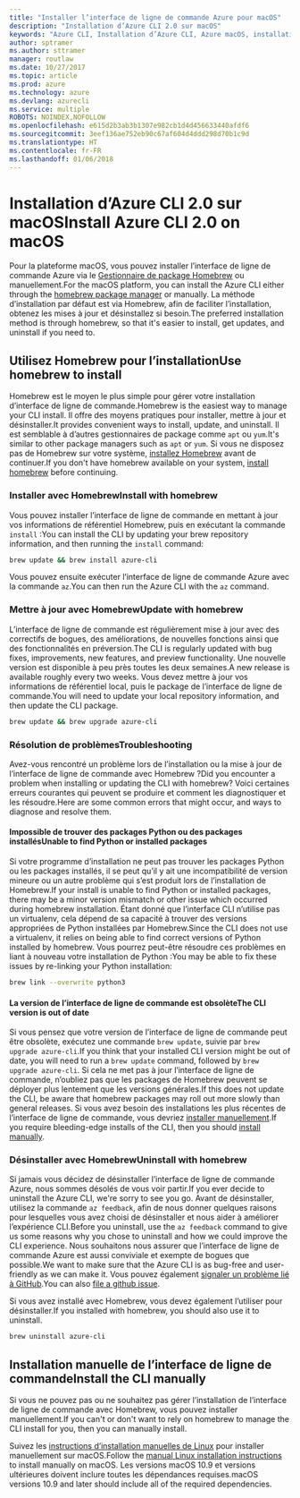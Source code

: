 ```yaml
---
title: "Installer l’interface de ligne de commande Azure pour macOS"
description: "Installation d’Azure CLI 2.0 sur macOS"
keywords: "Azure CLI, Installation d’Azure CLI, Azure macOS, installation Azure macOS"
author: sptramer
ms.author: sttramer
manager: routlaw
ms.date: 10/27/2017
ms.topic: article
ms.prod: azure
ms.technology: azure
ms.devlang: azurecli
ms.service: multiple
ROBOTS: NOINDEX,NOFOLLOW
ms.openlocfilehash: e615d2b3ab3b1307e982cb1d4d456633440afdf6
ms.sourcegitcommit: 3eef136ae752eb90c67af604d4ddd298d70b1c9d
ms.translationtype: HT
ms.contentlocale: fr-FR
ms.lasthandoff: 01/06/2018
---
```

# <a name="install-azure-cli-20-on-macos"></a><span data-ttu-id="0c51e-104">Installation d’Azure CLI 2.0 sur macOS</span><span class="sxs-lookup"><span data-stu-id="0c51e-104">Install Azure CLI 2.0 on macOS</span></span>

<span data-ttu-id="0c51e-105">Pour la plateforme macOS, vous pouvez installer l’interface de ligne de commande Azure via le [Gestionnaire de package Homebrew](http://brew.sh) ou manuellement.</span><span class="sxs-lookup"><span data-stu-id="0c51e-105">For the macOS platform, you can install the Azure CLI either through the [homebrew package manager](http://brew.sh) or manually.</span></span> <span data-ttu-id="0c51e-106">La méthode d’installation par défaut est via Homebrew, afin de faciliter l’installation, obtenez les mises à jour et désinstallez si besoin.</span><span class="sxs-lookup"><span data-stu-id="0c51e-106">The preferred installation method is through homebrew, so that it's easier to install, get updates, and uninstall if you need to.</span></span>

## <a name="use-homebrew-to-install"></a><span data-ttu-id="0c51e-107">Utilisez Homebrew pour l’installation</span><span class="sxs-lookup"><span data-stu-id="0c51e-107">Use homebrew to install</span></span>

<span data-ttu-id="0c51e-108">Homebrew est le moyen le plus simple pour gérer votre installation d’interface de ligne de commande.</span><span class="sxs-lookup"><span data-stu-id="0c51e-108">Homebrew is the easiest way to manage your CLI install.</span></span> <span data-ttu-id="0c51e-109">Il offre des moyens pratiques pour installer, mettre à jour et désinstaller.</span><span class="sxs-lookup"><span data-stu-id="0c51e-109">It provides convenient ways to install, update, and uninstall.</span></span> <span data-ttu-id="0c51e-110">Il est semblable à d’autres gestionnaires de package comme `apt` ou `yum`.</span><span class="sxs-lookup"><span data-stu-id="0c51e-110">It's similar to other package managers such as `apt` or `yum`.</span></span>
<span data-ttu-id="0c51e-111">Si vous ne disposez pas de Homebrew sur votre système, [installez Homebrew](https://docs.brew.sh/Installation.html) avant de continuer.</span><span class="sxs-lookup"><span data-stu-id="0c51e-111">If you don't have homebrew available on your system, [install homebrew](https://docs.brew.sh/Installation.html) before continuing.</span></span>

### <a name="install-with-homebrew"></a><span data-ttu-id="0c51e-112">Installer avec Homebrew</span><span class="sxs-lookup"><span data-stu-id="0c51e-112">Install with homebrew</span></span>

<span data-ttu-id="0c51e-113">Vous pouvez installer l’interface de ligne de commande en mettant à jour vos informations de référentiel Homebrew, puis en exécutant la commande `install` :</span><span class="sxs-lookup"><span data-stu-id="0c51e-113">You can install the CLI by updating your brew repository information, and then running the `install` command:</span></span>

```bash
brew update && brew install azure-cli
```

<span data-ttu-id="0c51e-114">Vous pouvez ensuite exécuter l’interface de ligne de commande Azure avec la commande `az`.</span><span class="sxs-lookup"><span data-stu-id="0c51e-114">You can then run the Azure CLI with the `az` command.</span></span>

### <a name="update-with-homebrew"></a><span data-ttu-id="0c51e-115">Mettre à jour avec Homebrew</span><span class="sxs-lookup"><span data-stu-id="0c51e-115">Update with homebrew</span></span>

<span data-ttu-id="0c51e-116">L’interface de ligne de commande est régulièrement mise à jour avec des correctifs de bogues, des améliorations, de nouvelles fonctions ainsi que des fonctionnalités en préversion.</span><span class="sxs-lookup"><span data-stu-id="0c51e-116">The CLI is regularly updated with bug fixes, improvements, new features, and preview functionality.</span></span> <span data-ttu-id="0c51e-117">Une nouvelle version est disponible à peu près toutes les deux semaines.</span><span class="sxs-lookup"><span data-stu-id="0c51e-117">A new release is available roughly every two weeks.</span></span> <span data-ttu-id="0c51e-118">Vous devez mettre à jour vos informations de référentiel local, puis le package de l’interface de ligne de commande.</span><span class="sxs-lookup"><span data-stu-id="0c51e-118">You will need to update your local repository information, and then update the CLI package.</span></span>

```bash
brew update && brew upgrade azure-cli
```

### <a name="troubleshooting"></a><span data-ttu-id="0c51e-119">Résolution de problèmes</span><span class="sxs-lookup"><span data-stu-id="0c51e-119">Troubleshooting</span></span>

<span data-ttu-id="0c51e-120">Avez-vous rencontré un problème lors de l’installation ou la mise à jour de l’interface de ligne de commande avec Homebrew ?</span><span class="sxs-lookup"><span data-stu-id="0c51e-120">Did you encounter a problem when installing or updating the CLI with homebrew?</span></span> <span data-ttu-id="0c51e-121">Voici certaines erreurs courantes qui peuvent se produire et comment les diagnostiquer et les résoudre.</span><span class="sxs-lookup"><span data-stu-id="0c51e-121">Here are some common errors that might occur, and ways to diagnose and resolve them.</span></span>

#### <a name="unable-to-find-python-or-installed-packages"></a><span data-ttu-id="0c51e-122">Impossible de trouver des packages Python ou des packages installés</span><span class="sxs-lookup"><span data-stu-id="0c51e-122">Unable to find Python or installed packages</span></span>

<span data-ttu-id="0c51e-123">Si votre programme d’installation ne peut pas trouver les packages Python ou les packages installés, il se peut qu’il y ait une incompatibilité de version mineure ou un autre problème qui s’est produit lors de l’installation de Homebrew.</span><span class="sxs-lookup"><span data-stu-id="0c51e-123">If your install is unable to find Python or installed packages, there may be a minor version mismatch or other issue which occurred during homebrew installation.</span></span> <span data-ttu-id="0c51e-124">Étant donné que l’interface CLI n’utilise pas un virtualenv, cela dépend de sa capacité à trouver des versions appropriées de Python installées par Homebrew.</span><span class="sxs-lookup"><span data-stu-id="0c51e-124">Since the CLI does not use a virtualenv, it relies on being able to find correct versions of Python installed by homebrew.</span></span> <span data-ttu-id="0c51e-125">Vous pourrez peut-être résoudre ces problèmes en liant à nouveau votre installation de Python :</span><span class="sxs-lookup"><span data-stu-id="0c51e-125">You may be able to fix these issues by re-linking your Python installation:</span></span>

```bash
brew link --overwrite python3
```

#### <a name="the-cli-version-is-out-of-date"></a><span data-ttu-id="0c51e-126">La version de l’interface de ligne de commande est obsolète</span><span class="sxs-lookup"><span data-stu-id="0c51e-126">The CLI version is out of date</span></span>

<span data-ttu-id="0c51e-127">Si vous pensez que votre version de l’interface de ligne de commande peut être obsolète, exécutez une commande `brew update`, suivie par `brew upgrade azure-cli`.</span><span class="sxs-lookup"><span data-stu-id="0c51e-127">If you think that your installed CLI version might be out of date, you will need to run a `brew update` command, followed by `brew upgrade azure-cli`.</span></span> <span data-ttu-id="0c51e-128">Si cela ne met pas à jour l’interface de ligne de commande, n’oubliez pas que les packages de Homebrew peuvent se déployer plus lentement que les versions générales.</span><span class="sxs-lookup"><span data-stu-id="0c51e-128">If this does not update the CLI, be aware that homebrew packages may roll out more slowly than general releases.</span></span> <span data-ttu-id="0c51e-129">Si vous avez besoin des installations les plus récentes de l’interface de ligne de commande, vous devriez [installer manuellement](#manage-the-cli-manually).</span><span class="sxs-lookup"><span data-stu-id="0c51e-129">If you require bleeding-edge installs of the CLI, then you should [install manually](#manage-the-cli-manually).</span></span>

### <a name="uninstall-with-homebrew"></a><span data-ttu-id="0c51e-130">Désinstaller avec Homebrew</span><span class="sxs-lookup"><span data-stu-id="0c51e-130">Uninstall with homebrew</span></span>

<span data-ttu-id="0c51e-131">Si jamais vous décidez de désinstaller l’interface de ligne de commande Azure, nous sommes désolés de vous voir partir.</span><span class="sxs-lookup"><span data-stu-id="0c51e-131">If you ever decide to uninstall the Azure CLI, we're sorry to see you go.</span></span> <span data-ttu-id="0c51e-132">Avant de désinstaller, utilisez la commande `az feedback`, afin de nous donner quelques raisons pour lesquelles vous avez choisi de désinstaller et nous aider à améliorer l’expérience CLI.</span><span class="sxs-lookup"><span data-stu-id="0c51e-132">Before you uninstall, use the `az feedback` command to give us some reasons why you chose to uninstall and how we could improve the CLI experience.</span></span> <span data-ttu-id="0c51e-133">Nous souhaitons nous assurer que l’interface de ligne de commande Azure est aussi conviviale et exempte de bogues que possible.</span><span class="sxs-lookup"><span data-stu-id="0c51e-133">We want to make sure that the Azure CLI is as bug-free and user-friendly as we can make it.</span></span> <span data-ttu-id="0c51e-134">Vous pouvez également [signaler un problème lié à GitHub](https://github.com/Azure/azure-cli/issues).</span><span class="sxs-lookup"><span data-stu-id="0c51e-134">You can also [file a github issue](https://github.com/Azure/azure-cli/issues).</span></span>

<span data-ttu-id="0c51e-135">Si vous avez installé avec Homebrew, vous devez également l’utiliser pour désinstaller.</span><span class="sxs-lookup"><span data-stu-id="0c51e-135">If you installed with homebrew, you should also use it to uninstall.</span></span>

```bash
brew uninstall azure-cli
```

## <a name="install-the-cli-manually"></a><span data-ttu-id="0c51e-136">Installation manuelle de l’interface de ligne de commande</span><span class="sxs-lookup"><span data-stu-id="0c51e-136">Install the CLI manually</span></span>

<span data-ttu-id="0c51e-137">Si vous ne pouvez pas ou ne souhaitez pas gérer l’installation de l’interface de ligne de commande avec Homebrew, vous pouvez installer manuellement.</span><span class="sxs-lookup"><span data-stu-id="0c51e-137">If you can't or don't want to rely on homebrew to manage the CLI install for you, then you can manually install.</span></span>

<span data-ttu-id="0c51e-138">Suivez les [instructions d’installation manuelles de Linux](install-azure-cli-linux.md) pour installer manuellement sur macOS.</span><span class="sxs-lookup"><span data-stu-id="0c51e-138">Follow the [manual Linux installation instructions](install-azure-cli-linux.md) to install manually on macOS.</span></span> <span data-ttu-id="0c51e-139">Les versions macOS 10.9 et versions ultérieures doivent inclure toutes les dépendances requises.</span><span class="sxs-lookup"><span data-stu-id="0c51e-139">macOS versions 10.9 and later should include all of the required dependencies.</span></span>
